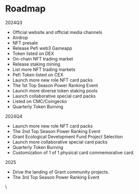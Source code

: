# Roadmap

2024Q3

* Official website and official media channels              &#x20;
* Airdrop                &#x20;
* NFT presale                    &#x20;
* Release Pefi web3 Gameapp                    &#x20;
* Token listed on DEX        &#x20;
* On-chain NFT trading market        &#x20;
* Release staking mining                            &#x20;
* List more NFT trading markets       &#x20;
* Pefi Token listed on CEX             &#x20;
* Launch more new role NFT card packs         &#x20;
* The 1st Top Season Power Ranking Event               &#x20;
* Launch more diverse token staking pools      &#x20;
* Launch collaborative special card packs       &#x20;
* Listed on CMC/Coingecko      &#x20;
* Quarterly Token Burning            &#x20;



2024Q4     &#x20;

* Launch more new role NFT card packs         &#x20;
* The 2nd Top Season Power Ranking Event          &#x20;
* Grant Ecological Development Fund Project Selection   &#x20;
* Launch more collaborative special card packs       &#x20;
* Quarterly Token Burning           &#x20;
* Customization of 1 of 1 physical card commemorative card.  &#x20;



2025

* Drive the landing of Grant community projects.       &#x20;
* The 3rd Top Season Power Ranking Event      &#x20;



\
